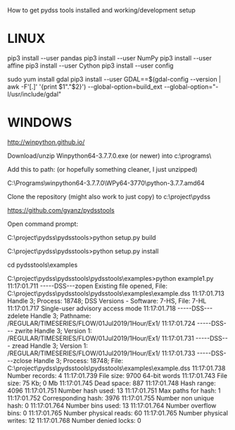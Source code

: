 How to get pydss tools installed and working/development setup

# LINUX

pip3 install --user pandas
pip3 install --user NumPy
pip3 install --user affine
pip3 install --user Cython
pip3 install --user config

sudo yum install gdal
pip3 install --user  GDAL==$(gdal-config --version | awk -F'[.]' '{print $1"."$2}') --global-option=build_ext --global-option="-I/usr/include/gdal"




# WINDOWS 


http://winpython.github.io/

Download/unzip Winpython64-3.7.7.0.exe  (or newer) into c:\programs\

Add this to path:  (or hopefully something cleaner, I just unzipped)

C:\Programs\winpython64-3.7.7.0\WPy64-3770\python-3.7.7.amd64

Clone the repository (might also work to just copy) to c:\project\pydss

https://github.com/gyanz/pydsstools


Open command prompt:

C:\project\pydss\pydsstools>python setup.py build

C:\project\pydss\pydsstools>python setup.py install

cd pydsstools\examples

C:\project\pydss\pydsstools\pydsstools\examples>python example1.py
11:17:01.711      -----DSS---zopen   Existing file opened,  File: C:\project\pydss\pydsstools\pydsstools\examples\example.dss
11:17:01.713                         Handle 3;  Process: 18748;  DSS Versions - Software: 7-HS, File:  7-HL
11:17:01.717                         Single-user advisory access mode
11:17:01.718 -----DSS--- zdelete  Handle 3;  Pathname: /REGULAR/TIMESERIES/FLOW/01Jul2019/1Hour/Ex1/
11:17:01.724 -----DSS--- zwrite  Handle 3;  Version 1:  /REGULAR/TIMESERIES/FLOW/01Jul2019/1Hour/Ex1/
11:17:01.731 -----DSS--- zread   Handle 3;  Version 1:  /REGULAR/TIMESERIES/FLOW/01Jul2019/1Hour/Ex1/
11:17:01.733      -----DSS---zclose  Handle 3;  Process: 18748;  File: C:\project\pydss\pydsstools\pydsstools\examples\example.dss
11:17:01.738                         Number records:         4
11:17:01.739                         File size:              9700  64-bit words
11:17:01.743                         File size:              75 Kb;  0 Mb
11:17:01.745                         Dead space:             887
11:17:01.748                         Hash range:             4096
11:17:01.751                         Number hash used:       13
11:17:01.751                         Max paths for hash:     1
11:17:01.752                         Corresponding hash:     3976
11:17:01.755                         Number non unique hash: 0
11:17:01.764                         Number bins used:       13
11:17:01.764                         Number overflow bins:   0
11:17:01.765                         Number physical reads:  60
11:17:01.765                         Number physical writes: 12
11:17:01.768                         Number denied locks:    0

